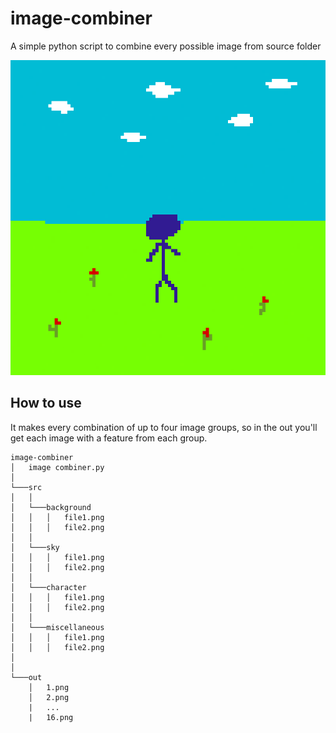 # image-combiner
A simple python script to combine every possible image from source folder
  
<img src="out/16.png">
  
## How to use
It makes every combination of up to four image groups, so in the out you'll get each image with a feature from each group.

```
image-combiner
│   image combiner.py
│
└───src
│   │
│   └───background
│   │   │   file1.png
│   │   │   file2.png
│   │
│   └───sky
│   │   │   file1.png
│   │   │   file2.png
│   │
│   └───character
│   │   │   file1.png
│   │   │   file2.png
│   │
│   └───miscellaneous
│   │   │   file1.png
│   │   │   file2.png
│   
│   
└───out
    │   1.png
    │   2.png
    |   ...
    |   16.png
```